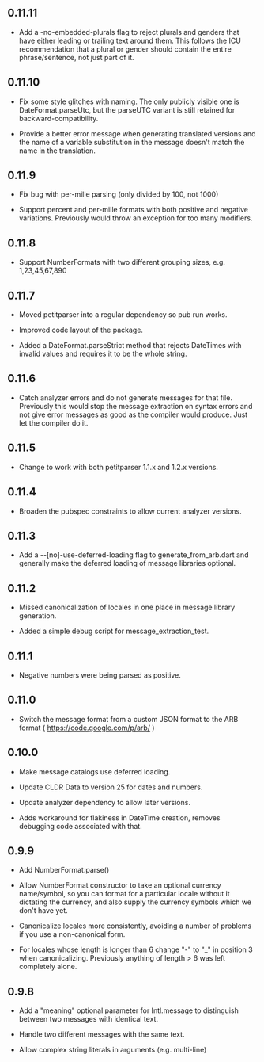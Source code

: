 ## 0.11.11
  * Add a -no-embedded-plurals flag to reject plurals and genders that
    have either leading or trailing text around them. This follows the
    ICU recommendation that a plural or gender should contain the
    entire phrase/sentence, not just part of it.

## 0.11.10
  * Fix some style glitches with naming. The only publicly visible one
    is DateFormat.parseUtc, but the parseUTC variant is still retained
    for backward-compatibility.

  * Provide a better error message when generating translated versions
    and the name of a variable substitution in the message doesn't
    match the name in the translation.

## 0.11.9
  * Fix bug with per-mille parsing (only divided by 100, not 1000)
  
  * Support percent and per-mille formats with both positive and negative
    variations. Previously would throw an exception for too many modifiers.

## 0.11.8

  * Support NumberFormats with two different grouping sizes, e.g.
    1,23,45,67,890

## 0.11.7
  * Moved petitparser into a regular dependency so pub run works.

  * Improved code layout of the package.

  * Added a DateFormat.parseStrict method that rejects DateTimes with invalid
    values and requires it to be the whole string.

## 0.11.6

  * Catch analyzer errors and do not generate messages for that file. Previously
    this would stop the message extraction on syntax errors and not give error
    messages as good as the compiler would produce. Just let the compiler do it.

## 0.11.5

 * Change to work with both petitparser 1.1.x and 1.2.x versions.

## 0.11.4

 * Broaden the pubspec constraints to allow current analyzer versions.

## 0.11.3

 * Add a --[no]-use-deferred-loading flag to generate_from_arb.dart and
   generally make the deferred loading of message libraries optional.

## 0.11.2

 * Missed canonicalization of locales in one place in message library generation.

 * Added a simple debug script for message_extraction_test.

## 0.11.1

 * Negative numbers were being parsed as positive.

## 0.11.0

 * Switch the message format from a custom JSON format to
   the ARB format ( https://code.google.com/p/arb/ )

## 0.10.0

 * Make message catalogs use deferred loading.

 * Update CLDR Data to version 25 for dates and numbers.

 * Update analyzer dependency to allow later versions.

 * Adds workaround for flakiness in DateTime creation, removes debugging code
   associated with that.

## 0.9.9

* Add NumberFormat.parse()

* Allow NumberFormat constructor to take an optional currency name/symbol, so
  you can format for a particular locale without it dictating the currency, and
  also supply the currency symbols which we don't have yet.

* Canonicalize locales more consistently, avoiding a number of problems if you
  use a non-canonical form.

* For locales whose length is longer than 6 change "-" to "_" in position 3 when
  canonicalizing. Previously anything of length > 6 was left completely alone.

## 0.9.8

* Add a "meaning" optional parameter for Intl.message to distinguish between
  two messages with identical text.

* Handle two different messages with the same text.

* Allow complex string literals in arguments (e.g. multi-line)
